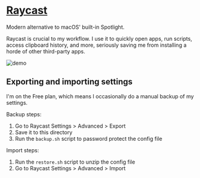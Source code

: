 # [Raycast](https://www.raycast.com/)

Modern alternative to macOS' built-in Spotlight.

Raycast is crucial to my workflow. I use it to quickly open apps, run scripts,
access clipboard history, and more, seriously saving me from installing a horde
of other third-party apps.

![demo](https://stadt-bremerhaven.de/wp-content/uploads/2023/05/raycast_.jpg)

## Exporting and importing settings

I'm on the Free plan, which means I occasionally do a manual backup of my settings.

Backup steps:

1. Go to Raycast Settings > Advanced > Export
2. Save it to this directory
3. Run the `backup.sh` script to password protect the config file

Import steps:

1. Run the `restore.sh` script to unzip the config file
2. Go to Raycast Settings > Advanced > Import

